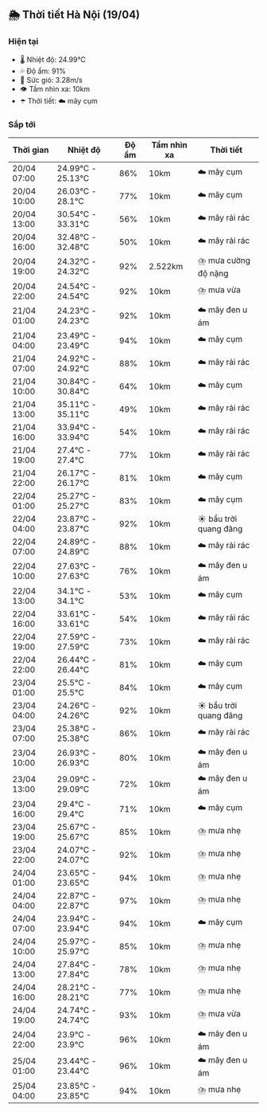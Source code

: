 ## 🌦️ Thời tiết Hà Nội (19/04)

### Hiện tại

- 🌡️ Nhiệt độ: 24.99℃
- 💦 Độ ẩm: 91%
- 💨 Sức gió: 3.28m/s
- 👁️ Tầm nhìn xa: 10km
- ☂️ Thời tiết: ☁️ mây cụm

### Sắp tới

| Thời gian | Nhiệt độ | Độ ẩm | Tầm nhìn xa | Thời tiết |
| --- | --- | --- | --- | --- |
| 20/04 07:00 | 24.99℃ - 25.13℃ | 86% | 10km | ☁️ mây cụm |
| 20/04 10:00 | 26.03℃ - 28.1℃ | 77% | 10km | ☁️ mây cụm |
| 20/04 13:00 | 30.54℃ - 33.31℃ | 56% | 10km | ☁️ mây rải rác |
| 20/04 16:00 | 32.48℃ - 32.48℃ | 50% | 10km | ☁️ mây rải rác |
| 20/04 19:00 | 24.32℃ - 24.32℃ | 92% | 2.522km | ⛈️ mưa cường độ nặng |
| 20/04 22:00 | 24.54℃ - 24.54℃ | 92% | 10km | ⛈️ mưa vừa |
| 21/04 01:00 | 24.23℃ - 24.23℃ | 92% | 10km | ☁️ mây đen u ám |
| 21/04 04:00 | 23.49℃ - 23.49℃ | 94% | 10km | ☁️ mây cụm |
| 21/04 07:00 | 24.92℃ - 24.92℃ | 88% | 10km | ☁️ mây rải rác |
| 21/04 10:00 | 30.84℃ - 30.84℃ | 64% | 10km | ☁️ mây cụm |
| 21/04 13:00 | 35.11℃ - 35.11℃ | 49% | 10km | ☁️ mây rải rác |
| 21/04 16:00 | 33.94℃ - 33.94℃ | 54% | 10km | ☁️ mây rải rác |
| 21/04 19:00 | 27.4℃ - 27.4℃ | 77% | 10km | ☁️ mây rải rác |
| 21/04 22:00 | 26.17℃ - 26.17℃ | 81% | 10km | ☁️ mây cụm |
| 22/04 01:00 | 25.27℃ - 25.27℃ | 83% | 10km | ☁️ mây cụm |
| 22/04 04:00 | 23.87℃ - 23.87℃ | 92% | 10km | ☀️ bầu trời quang đãng |
| 22/04 07:00 | 24.89℃ - 24.89℃ | 88% | 10km | ☁️ mây rải rác |
| 22/04 10:00 | 27.63℃ - 27.63℃ | 76% | 10km | ☁️ mây đen u ám |
| 22/04 13:00 | 34.1℃ - 34.1℃ | 53% | 10km | ☁️ mây cụm |
| 22/04 16:00 | 33.61℃ - 33.61℃ | 54% | 10km | ☁️ mây rải rác |
| 22/04 19:00 | 27.59℃ - 27.59℃ | 73% | 10km | ☁️ mây rải rác |
| 22/04 22:00 | 26.44℃ - 26.44℃ | 81% | 10km | ☁️ mây cụm |
| 23/04 01:00 | 25.5℃ - 25.5℃ | 84% | 10km | ☁️ mây cụm |
| 23/04 04:00 | 24.26℃ - 24.26℃ | 92% | 10km | ☀️ bầu trời quang đãng |
| 23/04 07:00 | 25.38℃ - 25.38℃ | 86% | 10km | ☁️ mây rải rác |
| 23/04 10:00 | 26.93℃ - 26.93℃ | 80% | 10km | ☁️ mây đen u ám |
| 23/04 13:00 | 29.09℃ - 29.09℃ | 72% | 10km | ☁️ mây đen u ám |
| 23/04 16:00 | 29.4℃ - 29.4℃ | 71% | 10km | ☁️ mây cụm |
| 23/04 19:00 | 25.67℃ - 25.67℃ | 85% | 10km | ⛈️ mưa nhẹ |
| 23/04 22:00 | 24.07℃ - 24.07℃ | 92% | 10km | ⛈️ mưa nhẹ |
| 24/04 01:00 | 23.65℃ - 23.65℃ | 94% | 10km | ⛈️ mưa nhẹ |
| 24/04 04:00 | 22.87℃ - 22.87℃ | 97% | 10km | ⛈️ mưa nhẹ |
| 24/04 07:00 | 23.94℃ - 23.94℃ | 94% | 10km | ☁️ mây cụm |
| 24/04 10:00 | 25.97℃ - 25.97℃ | 85% | 10km | ⛈️ mưa nhẹ |
| 24/04 13:00 | 27.84℃ - 27.84℃ | 78% | 10km | ⛈️ mưa nhẹ |
| 24/04 16:00 | 28.21℃ - 28.21℃ | 77% | 10km | ⛈️ mưa nhẹ |
| 24/04 19:00 | 24.74℃ - 24.74℃ | 93% | 10km | ⛈️ mưa vừa |
| 24/04 22:00 | 23.9℃ - 23.9℃ | 96% | 10km | ☁️ mây đen u ám |
| 25/04 01:00 | 23.44℃ - 23.44℃ | 96% | 10km | ☁️ mây đen u ám |
| 25/04 04:00 | 23.85℃ - 23.85℃ | 94% | 10km | ⛈️ mưa nhẹ |
